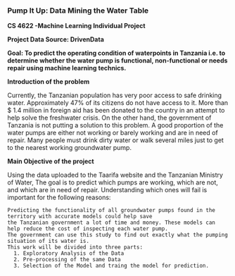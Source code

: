 ### Pump It Up: Data Mining the Water Table

**CS 4622 -Machine Learning Individual Project**

**Project Data Source: DrivenData**

**Goal: To predict the operating condition of waterpoints in Tanzania i.e. to determine whether the water pump is functional, non-functional or needs repair
using machine learning technics.** 

**Introduction of the problem**

Currently, the Tanzanian population has very poor access to safe drinking water. 
Approximately 47% of its citizens do not have access to it. More than $ 1.4 million in foreign aid
has been donated to the country in an attempt to help solve the freshwater crisis. On the other hand,
the government of Tanzania is not putting a solution to this problem. A good proportion of the water pumps
are either not working or barely working and are in need of repair. Many people must drink dirty water or
walk several miles just to get to the nearest working groundwater pump.

**Main Objective of the project**

Using the data uploaded to the Taarifa website and the Tanzanian Ministry of Water, The goal is to predict which pumps are working,
which are not, and which are in need of repair. Understanding which ones will fail is important for the following reasons:

    Predicting the functionality of all groundwater pumps found in the territory with accurate models could help save 
    the Tanzanian government a lot of time and money. These models can help reduce the cost of inspecting each water pump.
    The government can use this study to find out exactly what the pumping situation of its water is.
    This work will be divided into three parts: 
      1. Exploratory Analysis of the Data
      2. Pre-processing of the same Data
      3. Selection of the Model and traing the model for prediction.

